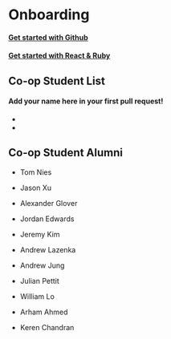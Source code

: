 # Onboarding

#### [Get started with Github](tutorials/github.md)
#### [Get started with React & Ruby](tutorials/tutorials.md)

## Co-op Student List
#### Add your name here in your first pull request!
- 

- 

## Co-op Student Alumni

- Tom Nies

- Jason Xu

- Alexander Glover

- Jordan Edwards

- Jeremy Kim

- Andrew Lazenka

- Andrew Jung

- Julian Pettit

- William Lo

- Arham Ahmed

- Keren Chandran
